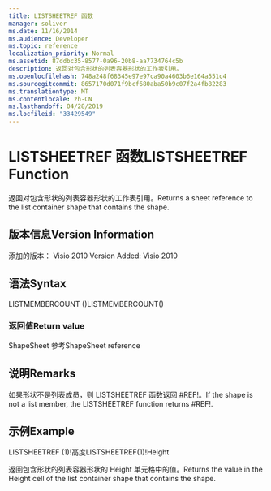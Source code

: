 ```yaml
---
title: LISTSHEETREF 函数
manager: soliver
ms.date: 11/16/2014
ms.audience: Developer
ms.topic: reference
localization_priority: Normal
ms.assetid: 87ddbc35-8577-0a96-20b8-aa7734764c5b
description: 返回对包含形状的列表容器形状的工作表引用。
ms.openlocfilehash: 748a248f68345e97e97ca90a4603b6e164a551c4
ms.sourcegitcommit: 8657170d071f9bcf680aba50b9c07f2a4fb82283
ms.translationtype: MT
ms.contentlocale: zh-CN
ms.lasthandoff: 04/28/2019
ms.locfileid: "33429549"
---
```

# <a name="listsheetref-function"></a><span data-ttu-id="7838b-103">LISTSHEETREF 函数</span><span class="sxs-lookup"><span data-stu-id="7838b-103">LISTSHEETREF Function</span></span>

<span data-ttu-id="7838b-104">返回对包含形状的列表容器形状的工作表引用。</span><span class="sxs-lookup"><span data-stu-id="7838b-104">Returns a sheet reference to the list container shape that contains the shape.</span></span>
  
## <a name="version-information"></a><span data-ttu-id="7838b-105">版本信息</span><span class="sxs-lookup"><span data-stu-id="7838b-105">Version Information</span></span>

<span data-ttu-id="7838b-106">添加的版本： Visio 2010
</span><span class="sxs-lookup"><span data-stu-id="7838b-106">Version Added: Visio 2010</span></span> 
  
## <a name="syntax"></a><span data-ttu-id="7838b-107">语法</span><span class="sxs-lookup"><span data-stu-id="7838b-107">Syntax</span></span>

<span data-ttu-id="7838b-108">LISTMEMBERCOUNT ()</span><span class="sxs-lookup"><span data-stu-id="7838b-108">LISTMEMBERCOUNT()</span></span>
  
### <a name="return-value"></a><span data-ttu-id="7838b-109">返回值</span><span class="sxs-lookup"><span data-stu-id="7838b-109">Return value</span></span>

<span data-ttu-id="7838b-110">ShapeSheet 参考</span><span class="sxs-lookup"><span data-stu-id="7838b-110">ShapeSheet reference</span></span>
  
## <a name="remarks"></a><span data-ttu-id="7838b-111">说明</span><span class="sxs-lookup"><span data-stu-id="7838b-111">Remarks</span></span>

<span data-ttu-id="7838b-112">如果形状不是列表成员，则 LISTSHEETREF 函数返回 #REF!。</span><span class="sxs-lookup"><span data-stu-id="7838b-112">If the shape is not a list member, the LISTSHEETREF function returns #REF!.</span></span>
  
## <a name="example"></a><span data-ttu-id="7838b-113">示例</span><span class="sxs-lookup"><span data-stu-id="7838b-113">Example</span></span>

<span data-ttu-id="7838b-114">LISTSHEETREF (1)!高度</span><span class="sxs-lookup"><span data-stu-id="7838b-114">LISTSHEETREF(1)!Height</span></span> 
  
<span data-ttu-id="7838b-115">返回包含形状的列表容器形状的 Height 单元格中的值。</span><span class="sxs-lookup"><span data-stu-id="7838b-115">Returns the value in the Height cell of the list container shape that contains the shape.</span></span> 
  

